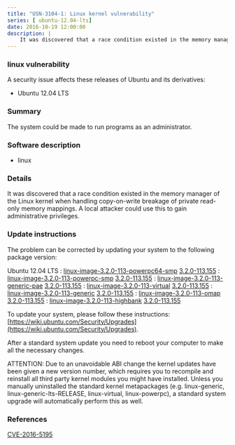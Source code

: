 ```yaml
---
title: "USN-3104-1: Linux kernel vulnerability"
series: [ ubuntu-12.04-lts]
date: 2016-10-19 12:00:00
description: |
    It was discovered that a race condition existed in the memory manager of the Linux kernel when handling copy-on-write breakage of private read-only memory mappings. A local attacker could use this to gain administrative privileges. 
--- 
```

 
 


### linux vulnerability

A security issue affects these releases of Ubuntu and its derivatives:

* Ubuntu 12.04 LTS

### Summary

The system could be made to run programs as an administrator. 

### Software description

* linux 

### Details

It was discovered that a race condition existed in the memory manager of the Linux kernel when handling copy-on-write breakage of private read-only memory mappings. A local attacker could use this to gain administrative privileges. 

### Update instructions

The problem can be corrected by updating your system to the following package version:

Ubuntu 12.04 LTS
 : [linux-image-3.2.0-113-powerpc64-smp](https://launchpad.net/ubuntu/+source/linux) <span> [3.2.0-113.155](https://launchpad.net/ubuntu/+source/linux/3.2.0-113.155) </span> 
 : [linux-image-3.2.0-113-powerpc-smp](https://launchpad.net/ubuntu/+source/linux) <span> [3.2.0-113.155](https://launchpad.net/ubuntu/+source/linux/3.2.0-113.155) </span> 
 : [linux-image-3.2.0-113-generic-pae](https://launchpad.net/ubuntu/+source/linux) <span> [3.2.0-113.155](https://launchpad.net/ubuntu/+source/linux/3.2.0-113.155) </span> 
 : [linux-image-3.2.0-113-virtual](https://launchpad.net/ubuntu/+source/linux) <span> [3.2.0-113.155](https://launchpad.net/ubuntu/+source/linux/3.2.0-113.155) </span> 
 : [linux-image-3.2.0-113-generic](https://launchpad.net/ubuntu/+source/linux) <span> [3.2.0-113.155](https://launchpad.net/ubuntu/+source/linux/3.2.0-113.155) </span> 
 : [linux-image-3.2.0-113-omap](https://launchpad.net/ubuntu/+source/linux) <span> [3.2.0-113.155](https://launchpad.net/ubuntu/+source/linux/3.2.0-113.155) </span> 
 : [linux-image-3.2.0-113-highbank](https://launchpad.net/ubuntu/+source/linux) <span> [3.2.0-113.155](https://launchpad.net/ubuntu/+source/linux/3.2.0-113.155) </span> 

To update your system, please follow these instructions: [https://wiki.ubuntu.com/Security/Upgrades](https://wiki.ubuntu.com/Security/Upgrades).

After a standard system update you need to reboot your computer to make all the necessary changes.

ATTENTION: Due to an unavoidable ABI change the kernel updates have been given a new version number, which requires you to recompile and reinstall all third party kernel modules you might have installed. Unless you manually uninstalled the standard kernel metapackages (e.g. linux-generic, linux-generic-lts-RELEASE, linux-virtual, linux-powerpc), a standard system upgrade will automatically perform this as well. 

### References

 
 [CVE-2016-5195](http://people.ubuntu.com/~ubuntu-security/cve/CVE-2016-5195)
 

